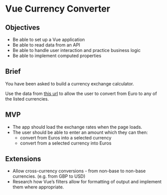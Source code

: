 <h1>Vue Currency Converter</h1>
<h2>Objectives</h2>
<ul>
<li>Be able to set up a Vue application</li>
<li>Be able to read data from an API</li>
<li>Be able to handle user interaction and practice business logic</li>
<li>Be able to implement computed properties</li>
</ul>
<h2>Brief</h2>
<p>You have been asked to build a currency exchange calculator.</p>
<p>Use the data from <a href="https://api.exchangeratesapi.io/latest">this url</a> to allow the user to convert from Euro to any of the listed currencies.</p>
<h2>MVP</h2>
<ul>
<li>The app should load the exchange rates when the page loads.</li>
<li>
  The user should be able to enter an amount which they can then:
  <ul>
  <li>convert from Euros into a selected currency</li>
  <li>convert from a selected currency into Euros</li>
  </ul>
</li>
</ul>
<h2>Extensions</h2>
<ul>
<li>Allow cross-currency conversions - from non-base to non-base currencies. (e.g. from GBP to USD)</li>
<li>Research how Vue’s filters allow for formatting of output and implement them where appropriate.</li>
</ul>
